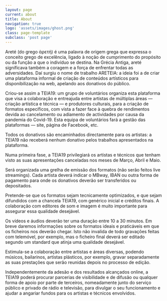 ```yaml
---
layout: page
current: about
title: About
navigation: true
logo: 'assets/images/ghost.png'
class: page-template
subclass: 'post page'
---
```


Areté (do grego ἀρετή) é uma palavra de origem grega que expressa o conceito grego de excelência, ligado à noção de cumprimento do propósito ou da função a que o indivíduo se destina. Na Grécia Antiga, areté significava também a coragem e a força de enfrentar todas as adversidades.
Daí surgiu o nome de trabalho ARETEIA: a ideia foi a de criar uma plataforma informal de criação de conteúdos artísticos para disponibilização na web, apelando aos donativos do público.

Criou-se assim a TEIA19: um grupo de voluntários organiza esta plataforma que visa a colaboração e entreajuda entre artistas de múltiplas áreas — criação artística e técnica — e produtores culturais, para a criação de formatos específicos, com vista a fazer face à quebra de rendimentos devida ao  cancelamento ou adiamento de actividades por causa da pandemia do Covid-19.
Esta equipa de voluntários fará a gestão das plataformas — site, página de Facebook, etc. 

Todos os donativos são encaminhados directamente para os artistas: a TEIA19 não receberá nenhum donativo pelos trabalhos apresentados na plataforma.

Numa primeira fase, a TEIA19 privilegiará os artistas e técnicos que tenham visto as suas apresentações canceladas nos meses de Março, Abril e Maio.

Será organizada uma grelha de emissão dos formatos (não serão feitos live streamings). Cada artista deverá indicar o MBway, IBAN ou outra forma de pagamento para onde os donativos deverão ser transferidos ou depositados.

Pretende-se que os formatos sejam tecnicamente optimizados, e que sejam difundidos com a chancela TEIA19, com genérico inicial e créditos finais. A colaboração com editores de som e imagem é muito importante para assegurar essa qualidade desejável.

Os vídeos e áudios deverão ter uma duração entre 10 a 30 minutos. Em breve daremos informações sobre os formatos ideais e praticáveis em que os ficheiros nos deverão chegar. Isto não invalida de todo gravações feitas com telemóvel, por exemplo, mas o ficheiro final deverá ser editado segundo um standard que atinja uma qualidade desejável.

Estimula-se a colaboração entre artistas e áreas diversas, podendo músicos, bailarinos, artistas plásticos, por exemplo, gravar separadamente as suas prestações que serão reunidas depois no processo de edição.

Independentemente da adesão e dos resultados alcançados online, a TEIA19 poderá procurar parcerias de visibilidade e de difusão ou qualquer forma de apoio por parte de terceiros, nomeadamente junto do serviço público e privado de rádio e televisão, para divulgar o seu funcionamento e ajudar a angariar fundos para os artistas e técnicos envolvidos.